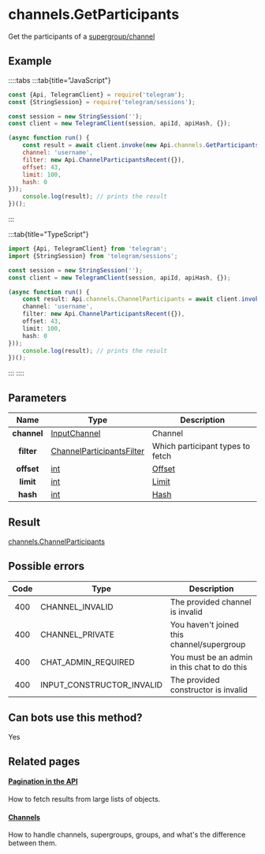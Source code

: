 # channels.GetParticipants

Get the participants of a [supergroup/channel](https://core.telegram.org/api/channel)



## Example

::::tabs
:::tab{title="JavaScript"}
```js
const {Api, TelegramClient} = require('telegram');
const {StringSession} = require('telegram/sessions');

const session = new StringSession('');
const client = new TelegramClient(session, apiId, apiHash, {});

(async function run() {
    const result = await client.invoke(new Api.channels.GetParticipants({
    channel: 'username',
    filter: new Api.ChannelParticipantsRecent({}),
    offset: 43,
    limit: 100,
    hash: 0
}));
    console.log(result); // prints the result
})();
```
:::

:::tab{title="TypeScript"}
```ts
import {Api, TelegramClient} from 'telegram';
import {StringSession} from 'telegram/sessions';

const session = new StringSession('');
const client = new TelegramClient(session, apiId, apiHash, {});

(async function run() {
    const result: Api.channels.ChannelParticipants = await client.invoke(new Api.channels.GetParticipants({
    channel: 'username',
    filter: new Api.ChannelParticipantsRecent({}),
    offset: 43,
    limit: 100,
    hash: 0
}));
    console.log(result); // prints the result
})();
```
:::
::::



## Parameters

| Name | Type | Description |
| :--: | ---- | ----------- |
| **channel** | [InputChannel](https://core.telegram.org/type/InputChannel) | Channel 
| **filter** | [ChannelParticipantsFilter](https://core.telegram.org/type/ChannelParticipantsFilter) | Which participant types to fetch 
| **offset** | [int](https://core.telegram.org/type/int) | [Offset](https://core.telegram.org/api/offsets) 
| **limit** | [int](https://core.telegram.org/type/int) | [Limit](https://core.telegram.org/api/offsets) 
| **hash** | [int](https://core.telegram.org/type/int) | [Hash](https://core.telegram.org/api/offsets) 


## Result

[channels.ChannelParticipants](https://core.telegram.org/type/channels.ChannelParticipants)



## Possible errors

| Code | Type | Description |
| :--: | ---- | ----------- |
| 400 | CHANNEL\_INVALID | The provided channel is invalid 
| 400 | CHANNEL\_PRIVATE | You haven't joined this channel/supergroup 
| 400 | CHAT\_ADMIN\_REQUIRED | You must be an admin in this chat to do this 
| 400 | INPUT\_CONSTRUCTOR\_INVALID | The provided constructor is invalid 


## Can bots use this method?

Yes

## Related pages

#### [Pagination in the API](https://core.telegram.org/api/offsets)

How to fetch results from large lists of objects.



#### [Channels](https://core.telegram.org/api/channel)

How to handle channels, supergroups, groups, and what's the difference between them.




